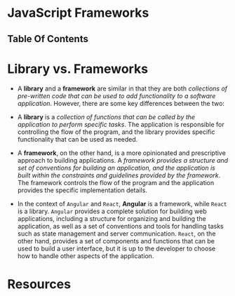 # JavaScript Frameworks

## Table Of Contents

# Library vs. Frameworks

- A **library** and a **framework** are similar in that they are both _collections of pre-written code that can be used to add functionality to a software application_. However, there are some key differences between the two:

- A **library** is a _collection of functions that can be called by the application to perform specific tasks_. The application is responsible for controlling the flow of the program, and the library provides specific functionality that can be used as needed.

- A **framework**, on the other hand, is a more opinionated and prescriptive approach to building applications. A _framework provides a structure and set of conventions for building an application, and the application is built within the constraints and guidelines provided by the framework_. The framework controls the flow of the program and the application provides the specific implementation details.

- In the context of `Angular` and `React`, **Angular** is a framework, while `React` is a library. `Angular` provides a complete solution for building web applications, including a structure for organizing and building the application, as well as a set of conventions and tools for handling tasks such as state management and server communication. `React`, on the other hand, provides a set of components and functions that can be used to build a user interface, but it is up to the developer to choose how to handle other aspects of the application.

# Resources
